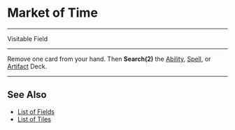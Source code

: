 # Market of Time

___
Visitable Field
___
Remove one card from your hand. Then **Search(2)** the [Ability](../abilities/index.md), [Spell](../spells/index.md), or [Artifact](../artifacts/index.md) Deck.
___


## See Also

- [List of Fields](index.md)
- [List of Tiles](../tiles/index.md)

